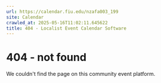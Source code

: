 ```yaml
---
url: https://calendar.fiu.edu/nzafa003_199
site: Calendar
crawled_at: 2025-05-16T11:02:11.645622
title: 404 - Localist Event Calendar Software
---
```


# 404 - not found
We couldn't find the page on this community event platform.
